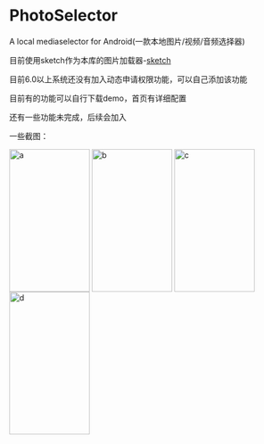 # PhotoSelector
A local mediaselector for Android(一款本地图片/视频/音频选择器)

目前使用sketch作为本库的图片加载器-[sketch](https://github.com/panpf/sketch)

目前6.0以上系统还没有加入动态申请权限功能，可以自己添加该功能

目前有的功能可以自行下载demo，首页有详细配置

还有一些功能未完成，后续会加入

一些截图：

<img src="https://github.com/pangyu646182805/PhotoSelector/blob/master/a.png" width = "144" height = "256" alt="a" align=center /> <img src="https://github.com/pangyu646182805/PhotoSelector/blob/master/b.png" width = "144" height = "256" alt="b" align=center /> <img src="https://github.com/pangyu646182805/PhotoSelector/blob/master/c.png" width = "144" height = "256" alt="c" align=center /> <img src="https://github.com/pangyu646182805/PhotoSelector/blob/master/d.png" width = "144" height = "256" alt="d" align=center />
